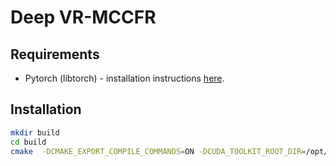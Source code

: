 # Deep VR-MCCFR

## Requirements
* Pytorch (libtorch) - installation instructions [here](https://github.com/pytorch/pytorch#install-pytorch).

## Installation

```bash
mkdir build
cd build
cmake  -DCMAKE_EXPORT_COMPILE_COMMANDS=ON -DCUDA_TOOLKIT_ROOT_DIR=/opt/cuda -DCMAKE_PREFIX_PATH=<torch_installation_path>/share/cmake ..
```
